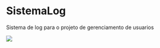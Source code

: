 # SistemaLog
Sistema de log para o projeto de gerenciamento de usuarios


[![](https://jitpack.io/v/Talleshts/SistemaLog.svg)](https://jitpack.io/#Talleshts/SistemaLog)
